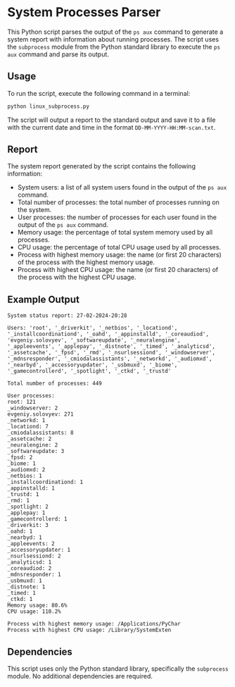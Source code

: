 
# System Processes Parser

This Python script parses the output of the `ps aux` command to generate a system report with information about running processes. The script uses the `subprocess` module from the Python standard library to execute the `ps aux` command and parse its output.

## Usage

To run the script, execute the following command in a terminal:

```bash
python linux_subprocess.py
```

The script will output a report to the standard output and save it to a file with the current date and time in the format `DD-MM-YYYY-HH:MM-scan.txt`.

## Report

The system report generated by the script contains the following information:

- System users: a list of all system users found in the output of the `ps aux` command.
- Total number of processes: the total number of processes running on the system.
- User processes: the number of processes for each user found in the output of the `ps aux` command.
- Memory usage: the percentage of total system memory used by all processes.
- CPU usage: the percentage of total CPU usage used by all processes.
- Process with highest memory usage: the name (or first 20 characters) of the process with the highest memory usage.
- Process with highest CPU usage: the name (or first 20 characters) of the process with the highest CPU usage.

## Example Output

```
System status report: 27-02-2024-20:28

Users: 'root', '_driverkit', '_netbios', '_locationd', '_installcoordinationd', '_oahd', '_appinstalld', '_coreaudiod', 'evgeniy.solovyev', '_softwareupdate', '_neuralengine', '_appleevents', '_applepay', '_distnote', '_timed', '_analyticsd', '_assetcache', '_fpsd', '_rmd', '_nsurlsessiond', '_windowserver', '_mdnsresponder', '_cmiodalassistants', '_networkd', '_audiomxd', '_nearbyd', '_accessoryupdater', '_usbmuxd', '_biome', '_gamecontrollerd', '_spotlight', '_ctkd', '_trustd'

Total number of processes: 449

User processes: 
root: 121
_windowserver: 2
evgeniy.solovyev: 271
_networkd: 1
_locationd: 7
_cmiodalassistants: 8
_assetcache: 2
_neuralengine: 2
_softwareupdate: 3
_fpsd: 2
_biome: 1
_audiomxd: 2
_netbios: 1
_installcoordinationd: 1
_appinstalld: 1
_trustd: 1
_rmd: 1
_spotlight: 2
_applepay: 1
_gamecontrollerd: 1
_driverkit: 3
_oahd: 1
_nearbyd: 1
_appleevents: 2
_accessoryupdater: 1
_nsurlsessiond: 2
_analyticsd: 1
_coreaudiod: 2
_mdnsresponder: 1
_usbmuxd: 1
_distnote: 1
_timed: 1
_ctkd: 1
Memory usage: 80.6%
CPU usage: 110.2%

Process with highest memory usage: /Applications/PyChar
Process with highest CPU usage: /Library/SystemExten

```

## Dependencies

This script uses only the Python standard library, specifically the `subprocess` module. No additional dependencies are required.